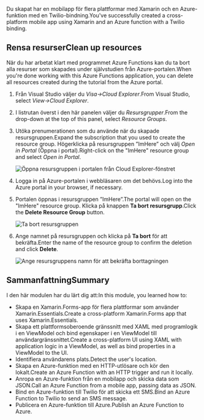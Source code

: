 <span data-ttu-id="0b63a-101">Du skapat har en mobilapp för flera plattformar med Xamarin och en Azure-funktion med en Twilio-bindning.</span><span class="sxs-lookup"><span data-stu-id="0b63a-101">You've successfully created a cross-platform mobile app using Xamarin and an Azure function with a Twilio binding.</span></span>

## <a name="clean-up-resources"></a><span data-ttu-id="0b63a-102">Rensa resurser</span><span class="sxs-lookup"><span data-stu-id="0b63a-102">Clean up resources</span></span>

<span data-ttu-id="0b63a-103">När du har arbetat klart med programmet Azure Functions kan du ta bort alla resurser som skapades under självstudien från Azure-portalen.</span><span class="sxs-lookup"><span data-stu-id="0b63a-103">When you're done working with this Azure Functions application, you can delete all resources created during the tutorial from the Azure portal.</span></span>

1. <span data-ttu-id="0b63a-104">Från Visual Studio väljer du *Visa->Cloud Explorer*.</span><span class="sxs-lookup"><span data-stu-id="0b63a-104">From Visual Studio, select *View->Cloud Explorer*.</span></span>

1. <span data-ttu-id="0b63a-105">I listrutan överst i den här panelen väljer du *Resursgrupper*.</span><span class="sxs-lookup"><span data-stu-id="0b63a-105">From the drop-down at the top of this panel, select *Resource Groups*.</span></span>

1. <span data-ttu-id="0b63a-106">Utöka prenumerationen som du använde när du skapade resursgruppen.</span><span class="sxs-lookup"><span data-stu-id="0b63a-106">Expand the subscription that you used to create the resource group.</span></span> <span data-ttu-id="0b63a-107">Högerklicka på resursgruppen ”ImHere” och välj *Open in Portal* (Öppna i portal).</span><span class="sxs-lookup"><span data-stu-id="0b63a-107">Right-click on the "ImHere" resource group and select *Open in Portal*.</span></span>

    ![Öppna resursgruppen i portalen från Cloud Explorer-fönstret](../media-drafts/9-open-resource-group-in-portal.png)

1. <span data-ttu-id="0b63a-109">Logga in på Azure-portalen i webbläsaren om det behövs.</span><span class="sxs-lookup"><span data-stu-id="0b63a-109">Log into the Azure portal in your browser, if necessary.</span></span>

1. <span data-ttu-id="0b63a-110">Portalen öppnas i resursgruppen ”ImHere”.</span><span class="sxs-lookup"><span data-stu-id="0b63a-110">The portal will open on the "ImHere" resource group.</span></span> <span data-ttu-id="0b63a-111">Klicka på knappen **Ta bort resursgrupp**.</span><span class="sxs-lookup"><span data-stu-id="0b63a-111">Click the **Delete Resource Group** button.</span></span>

    ![Ta bort resursgruppen](../media-drafts/9-delete-resource-group.png)

1. <span data-ttu-id="0b63a-113">Ange namnet på resursgruppen och klicka på **Ta bort** för att bekräfta.</span><span class="sxs-lookup"><span data-stu-id="0b63a-113">Enter the name of the resource group to confirm the deletion and click **Delete**.</span></span>

    ![Ange resursgruppens namn för att bekräfta borttagningen](../media-drafts/9-confirm-delete-resource-group.png)

## <a name="summary"></a><span data-ttu-id="0b63a-115">Sammanfattning</span><span class="sxs-lookup"><span data-stu-id="0b63a-115">Summary</span></span>

<span data-ttu-id="0b63a-116">I den här modulen har du lärt dig att:</span><span class="sxs-lookup"><span data-stu-id="0b63a-116">In this module, you learned how to:</span></span>
- <span data-ttu-id="0b63a-117">Skapa en Xamarin.Forms-app för flera plattformar som använder Xamarin.Essentials.</span><span class="sxs-lookup"><span data-stu-id="0b63a-117">Create a cross-platform Xamarin.Forms app that uses Xamarin.Essentials.</span></span>
- <span data-ttu-id="0b63a-118">Skapa ett plattformsoberoende gränssnitt med XAML med programlogik i en ViewModel och bind egenskaper i en ViewModel till användargränssnittet.</span><span class="sxs-lookup"><span data-stu-id="0b63a-118">Create a cross-platform UI using XAML with application logic in a ViewModel, as well as bind properties in a ViewModel to the UI.</span></span>
- <span data-ttu-id="0b63a-119">Identifiera användarens plats.</span><span class="sxs-lookup"><span data-stu-id="0b63a-119">Detect the user's location.</span></span>
- <span data-ttu-id="0b63a-120">Skapa en Azure-funktion med en HTTP-utlösare och kör den lokalt.</span><span class="sxs-lookup"><span data-stu-id="0b63a-120">Create an Azure Function with an HTTP trigger and run it locally.</span></span>
- <span data-ttu-id="0b63a-121">Anropa en Azure-funktion från en mobilapp och skicka data som JSON.</span><span class="sxs-lookup"><span data-stu-id="0b63a-121">Call an Azure Function from a mobile app, passing data as JSON.</span></span>
- <span data-ttu-id="0b63a-122">Bind en Azure-funktion till Twilio för att skicka ett SMS.</span><span class="sxs-lookup"><span data-stu-id="0b63a-122">Bind an Azure Function to Twilio to send an SMS message.</span></span>
- <span data-ttu-id="0b63a-123">Publicera en Azure-funktion till Azure.</span><span class="sxs-lookup"><span data-stu-id="0b63a-123">Publish an Azure Function to Azure.</span></span>